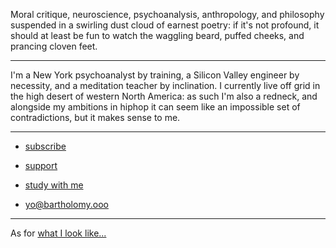 Moral critique, neuroscience, psychoanalysis, anthropology, and philosophy suspended in a swirling dust cloud of earnest poetry: if it's not profound, it should at least be fun to watch the waggling beard, puffed cheeks, and prancing cloven feet.

---

I'm a New York psychoanalyst by training, a Silicon Valley engineer by necessity, and a meditation teacher by inclination. I currently live off grid in the high desert of western North America: as such I'm also a redneck, and alongside my ambitions in hiphop it can seem like an impossible set of contradictions, but it makes sense to me.

---

* [subscribe](/subscribe/)

* [support](/support/)

* [study with me](/study/)

* yo@bartholomy.ooo

---

As for [what I look like...](/posts/no-photo/)
